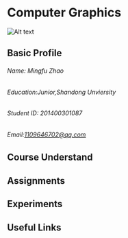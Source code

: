 # Computer Graphics

![Alt text](http://p1.bqimg.com/567571/e87f581f127b4415.png)

## Basic Profile
###### Name: Mingfu Zhao
###### Education:Junior,Shandong Unviersity
###### Student ID: 201400301087
###### Email:1109646702@qq.com


## Course Understand



## Assignments



## Experiments



## Useful Links
